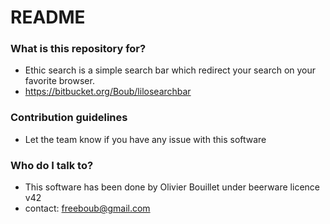 # README #

### What is this repository for? ###

* Ethic search is a simple search bar which redirect your search on your favorite browser.
* https://bitbucket.org/Boub/lilosearchbar

### Contribution guidelines ###

* Let the team know if you have any issue with this software

### Who do I talk to? ###

* This software has been done by Olivier Bouillet under beerware licence v42
* contact: freeboub@gmail.com